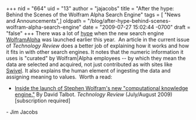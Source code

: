 +++
nid = "664"
uid = "13"
author = "jajacobs"
title = "After the hype: Behind the Scenes of the Wolfram Alpha Search Engine"
tags = [ "News and Announcements",]
oldpath = "/blog/after-hype-behind-scenes-wolfram-alpha-search-engine"
date = "2009-07-27 15:02:44 -0700"
draft = "false"
+++
There was a lot of
[hype](http://news.google.com/archivesearch?um=1&ned=us&hl=en&q=%22wolfram+alpha%22&cf=all&sugg=d&sa=N&lnav=d0&as_ldate=2009&as_hdate=2009)
when the new search engine [WolframAlpha](http://www.wolframalpha.com/)
was launched earlier this year.  An article in the current issue of
*Technology Review* does a better job of explaining how it works and how
it fits in with other search engines. It notes that the numeric
information it uses is \"curated\" by Wolfram\|Alpha employees \-- by
which they mean the data are selected and acquired, not just contributed
as with sites like [Swivel](http://www.swivel.com/). It also explains
the human element of ingesting the data and assigning meaning to
values.  Worth a read:

-   [Inside the launch of Stephen Wolfram\'s new \"computational
    knowledge engine.\"](http://www.technologyreview.com/web/22834/) By
    David Talbot. *Technology Review* (July/August 2009) \[subscription
    required\]

\- Jim Jacobs
